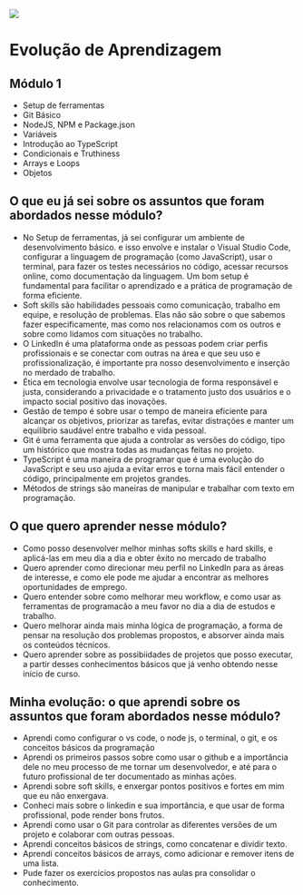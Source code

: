 ![](https://i.imgur.com/xG74tOh.png)

# Evolução de Aprendizagem

## Módulo 1

 - Setup de ferramentas
 - Git Básico
 - NodeJS, NPM e Package.json
 - Variáveis
 - Introdução ao TypeScript
 - Condicionais e Truthiness
 - Arrays e Loops
 - Objetos

## O que eu já sei sobre os assuntos que foram abordados nesse módulo?


- No Setup de ferramentas, já sei configurar um ambiente de desenvolvimento básico. e isso envolve e instalar o Visual Studio Code, configurar a linguagem de programação (como 
  JavaScript), usar o terminal, para fazer os testes necessários no código, acessar recursos online, como documentação da linguagem. Um bom setup é fundamental para facilitar o 
  aprendizado e a prática de programação de forma eficiente.
- Soft skills são habilidades pessoais como comunicação, trabalho em equipe, e resolução de problemas. Elas não são sobre o que sabemos fazer especificamente,
  mas como nos relacionamos com os outros e sobre como lidamos com situações no trabalho.
- O LinkedIn é uma plataforma onde as pessoas podem criar perfis profissionais e se conectar com outras na área e que seu uso e profissionalização, é importante pra 
  nosso desenvolvimento e inserção no merdado de trabalho.
- Ética em tecnologia envolve usar tecnologia de forma responsável e justa, considerando a privacidade e o tratamento justo dos usuários e o impacto social positivo 
  das inovações.
- Gestão de tempo é sobre usar o tempo de maneira eficiente para alcançar os objetivos, priorizar as tarefas, evitar distrações e manter um equilíbrio saudável entre 
  trabalho e vida pessoal.
- Git é uma ferramenta que ajuda a controlar as versões do código, tipo um histórico que mostra todas as mudanças feitas no projeto. 
- TypeScript é uma maneira de programar que é uma evolução do JavaScript e seu uso ajuda a evitar erros e torna mais fácil entender o código, principalmente em 
  projetos grandes.
- Métodos de strings são maneiras de manipular e trabalhar com texto em programação. 

## O que quero aprender nesse módulo?

- Como posso desenvolver melhor minhas softs skills e hard skills, e aplicá-las em meu dia a dia e obter êxito no mercado de trabalho
- Quero aprender como direcionar meu perfil no LinkedIn para as áreas de interesse, e como ele pode me ajudar a encontrar as melhores oportunidades de emprego.
- Quero entender sobre como melhorar meu workflow, e como usar as ferramentas de programacão a meu favor no dia a dia de estudos e trabalho.
- Quero melhorar ainda mais minha lógica de programação, a forma de pensar na resolução dos problemas propostos, e absorver ainda mais os conteúdos técnicos.
- Quero aprender sobre as possibiidades de projetos que posso executar, a partir desses conhecimentos básicos que já venho obtendo nesse início de curso.

## Minha evolução: o que aprendi sobre os assuntos que foram abordados nesse módulo?

- Aprendi como configurar o vs code, o node js, o terminal, o git, e os conceitos básicos da programação
- Aprendi os primeiros passos sobre como usar o github e a importância dele no meu processo de me tornar um desenvolvedor, e até para o futuro profissional de ter documentado as 
  minhas ações.
- Aprendi sobre soft skills, e enxergar pontos positivos e fortes em mim que eu não enxergava.
- Conheci mais sobre o linkedin e sua importância, e que usar de forma profissional, pode render bons frutos.
- Aprendi como usar o Git para controlar as diferentes versões de um projeto e colaborar com outras pessoas.
- Aprendi conceitos básicos de strings, como concatenar e dividir texto.
- Aprendi conceitos básicos de arrays, como adicionar e remover itens de uma lista.
- Pude fazer os exercícios propostos nas aulas pra consolidar o conhecimento.

